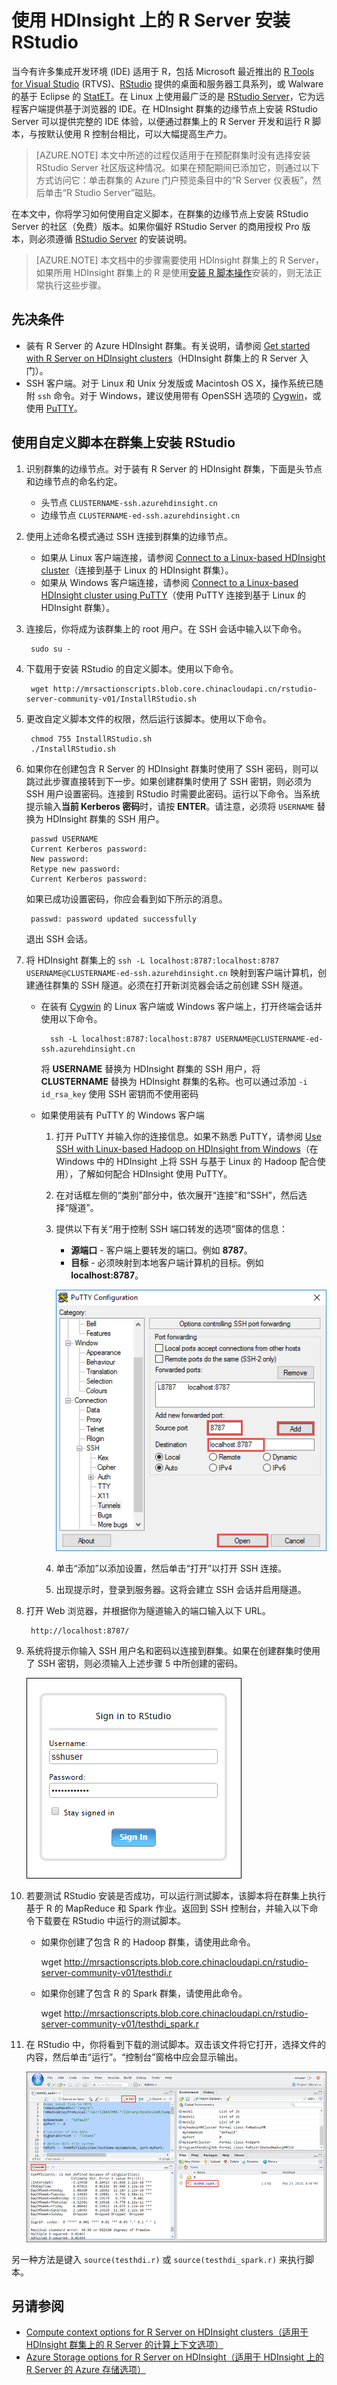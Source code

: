 <!-- not suitable for Mooncake -->

<properties
    pageTitle="使用 HDInsight 上的 R Server 安装 RStudio | Azure"
    description="如何使用 HDInsight 上的 R Server 安装 RStudio。"
    services="hdinsight"
    documentationcenter=""
    author="jeffstokes72"
    manager="jhubbard"
    editor="cgronlun" />
<tags 
    ms.assetid="918abb0d-8248-4bc5-98dc-089c0e007d49"
    ms.service="hdinsight"
    ms.devlang="na"
    ms.topic="article"
    ms.tgt_pltfrm="na"
    ms.workload="big-data"
    ms.date="01/09/2017"
    wacn.date="02/14/2017"
    ms.author="jeffstok" />

# 使用 HDInsight 上的 R Server 安装 RStudio
当今有许多集成开发环境 (IDE) 适用于 R，包括 Microsoft 最近推出的 [R Tools for Visual Studio](https://www.visualstudio.com/features/rtvs-vs.aspx) (RTVS)、[RStudio](https://www.rstudio.com/products/rstudio-server/) 提供的桌面和服务器工具系列，或 Walware 的基于 Eclipse 的 [StatET](http://www.walware.de/goto/statet)。在 Linux 上使用最广泛的是 [RStudio Server](https://www.rstudio.com/products/rstudio-server/)，它为远程客户端提供基于浏览器的 IDE。在 HDInsight 群集的边缘节点上安装 RStudio Server 可以提供完整的 IDE 体验，以便通过群集上的 R Server 开发和运行 R 脚本，与按默认使用 R 控制台相比，可以大幅提高生产力。

> [AZURE.NOTE]
本文中所述的过程仅适用于在预配群集时没有选择安装 RStudio Server 社区版这种情况。如果在预配期间已添加它，则通过以下方式访问它：单击群集的 Azure 门户预览条目中的“R Server 仪表板”，然后单击“R Studio Server”磁贴。

在本文中，你将学习如何使用自定义脚本，在群集的边缘节点上安装 RStudio Server 的社区（免费）版本。如果你偏好 RStudio Server 的商用授权 Pro 版本，则必须遵循 [RStudio Server](https://www.rstudio.com/products/rstudio/download-server/) 的安装说明。

> [AZURE.NOTE]
本文档中的步骤需要使用 HDInsight 群集上的 R Server，如果所用 HDInsight 群集上的 R 是使用[安装 R 脚本操作](/documentation/articles/hdinsight-hadoop-r-scripts/)安装的，则无法正常执行这些步骤。
>
> 

## 先决条件
* 装有 R Server 的 Azure HDInsight 群集。有关说明，请参阅 [Get started with R Server on HDInsight clusters](/documentation/articles/hdinsight-hadoop-r-server-get-started/)（HDInsight 群集上的 R Server 入门）。
* SSH 客户端。对于 Linux 和 Unix 分发版或 Macintosh OS X，操作系统已随附 `ssh` 命令。对于 Windows，建议使用带有 OpenSSH 选项的 [Cygwin](http://www.redhat.com/services/custom/cygwin/)，或使用 [PuTTY](http://www.chiark.greenend.org.uk/~sgtatham/putty/download.html)。

## 使用自定义脚本在群集上安装 RStudio
1. 识别群集的边缘节点。对于装有 R Server 的 HDInsight 群集，下面是头节点和边缘节点的命名约定。

    * 头节点 `CLUSTERNAME-ssh.azurehdinsight.cn`
    * 边缘节点 `CLUSTERNAME-ed-ssh.azurehdinsight.cn`
2. 使用上述命名模式通过 SSH 连接到群集的边缘节点。

    * 如果从 Linux 客户端连接，请参阅 [Connect to a Linux-based HDInsight cluster](/documentation/articles/hdinsight-hadoop-linux-use-ssh-unix/)（连接到基于 Linux 的 HDInsight 群集）。
    * 如果从 Windows 客户端连接，请参阅 [Connect to a Linux-based HDInsight cluster using PuTTY](/documentation/articles/hdinsight-hadoop-linux-use-ssh-windows/)（使用 PuTTY 连接到基于 Linux 的 HDInsight 群集）。
3. 连接后，你将成为该群集上的 root 用户。在 SSH 会话中输入以下命令。

        sudo su -
4. 下载用于安装 RStudio 的自定义脚本。使用以下命令。

        wget http://mrsactionscripts.blob.core.chinacloudapi.cn/rstudio-server-community-v01/InstallRStudio.sh
5. 更改自定义脚本文件的权限，然后运行该脚本。使用以下命令。

        chmod 755 InstallRStudio.sh
        ./InstallRStudio.sh
6. 如果你在创建包含 R Server 的 HDInsight 群集时使用了 SSH 密码，则可以跳过此步骤直接转到下一步。如果创建群集时使用了 SSH 密钥，则必须为 SSH 用户设置密码。连接到 RStudio 时需要此密码。运行以下命令。当系统提示输入**当前 Kerberos 密码**时，请按 **ENTER**。请注意，必须将 `USERNAME` 替换为 HDInsight 群集的 SSH 用户。

        passwd USERNAME
        Current Kerberos password:
        New password:
        Retype new password:
        Current Kerberos password:

    如果已成功设置密码，你应会看到如下所示的消息。

        passwd: password updated successfully

    退出 SSH 会话。

7. 将 HDInsight 群集上的 `ssh -L localhost:8787:localhost:8787 USERNAME@CLUSTERNAME-ed-ssh.azurehdinsight.cn` 映射到客户端计算机，创建通往群集的 SSH 隧道。必须在打开新浏览器会话之前创建 SSH 隧道。

    * 在装有 [Cygwin](http://www.redhat.com/services/custom/cygwin/) 的 Linux 客户端或 Windows 客户端上，打开终端会话并使用以下命令。

            ssh -L localhost:8787:localhost:8787 USERNAME@CLUSTERNAME-ed-ssh.azurehdinsight.cn

        将 **USERNAME** 替换为 HDInsight 群集的 SSH 用户，将 **CLUSTERNAME** 替换为 HDInsight 群集的名称。也可以通过添加 `-i id_rsa_key` 使用 SSH 密钥而不使用密码
    * 如果使用装有 PuTTY 的 Windows 客户端

        1. 打开 PuTTY 并输入你的连接信息。如果不熟悉 PuTTY，请参阅 [Use SSH with Linux-based Hadoop on HDInsight from Windows](/documentation/articles/hdinsight-hadoop-linux-use-ssh-windows/)（在 Windows 中的 HDInsight 上将 SSH 与基于 Linux 的 Hadoop 配合使用），了解如何配合 HDInsight 使用 PuTTY。
        2. 在对话框左侧的“类别”部分中，依次展开“连接”和“SSH”，然后选择“隧道”。
        3. 提供以下有关“用于控制 SSH 端口转发的选项”窗体的信息：

            * **源端口** - 客户端上要转发的端口。例如 **8787**。
            * **目标** - 必须映射到本地客户端计算机的目标。例如 **localhost:8787**。

            ![创建 SSH 隧道](./media/hdinsight-hadoop-r-server-install-r-studio/createsshtunnel.png "创建 SSH 隧道")
        4. 单击“添加”以添加设置，然后单击“打开”以打开 SSH 连接。
        5. 出现提示时，登录到服务器。这将会建立 SSH 会话并启用隧道。
8. 打开 Web 浏览器，并根据你为隧道输入的端口输入以下 URL。

        http://localhost:8787/ 
9. 系统将提示你输入 SSH 用户名和密码以连接到群集。如果在创建群集时使用了 SSH 密钥，则必须输入上述步骤 5 中所创建的密码。

    ![连接到 R Studio](./media/hdinsight-hadoop-r-server-install-r-studio/connecttostudio.png "创建 SSH 隧道")
10. 若要测试 RStudio 安装是否成功，可以运行测试脚本，该脚本将在群集上执行基于 R 的 MapReduce 和 Spark 作业。返回到 SSH 控制台，并输入以下命令下载要在 RStudio 中运行的测试脚本。

    *    如果你创建了包含 R 的 Hadoop 群集，请使用此命令。

            wget http://mrsactionscripts.blob.core.chinacloudapi.cn/rstudio-server-community-v01/testhdi.r
    *    如果你创建了包含 R 的 Spark 群集，请使用此命令。

            wget http://mrsactionscripts.blob.core.chinacloudapi.cn/rstudio-server-community-v01/testhdi_spark.r
11. 在 RStudio 中，你将看到下载的测试脚本。双击该文件将它打开，选择文件的内容，然后单击“运行”。“控制台”窗格中应会显示输出。

    ![测试安装](./media/hdinsight-hadoop-r-server-install-r-studio/test-r-script.png "测试安装")

另一种方法是键入 `source(testhdi.r)` 或 `source(testhdi_spark.r)` 来执行脚本。

## 另请参阅
* [Compute context options for R Server on HDInsight clusters（适用于 HDInsight 群集上的 R Server 的计算上下文选项）](/documentation/articles/hdinsight-hadoop-r-server-compute-contexts/)
* [Azure Storage options for R Server on HDInsight（适用于 HDInsight 上的 R Server 的 Azure 存储选项）](/documentation/articles/hdinsight-hadoop-r-server-storage/)

<!---HONumber=Mooncake_1205_2016-->